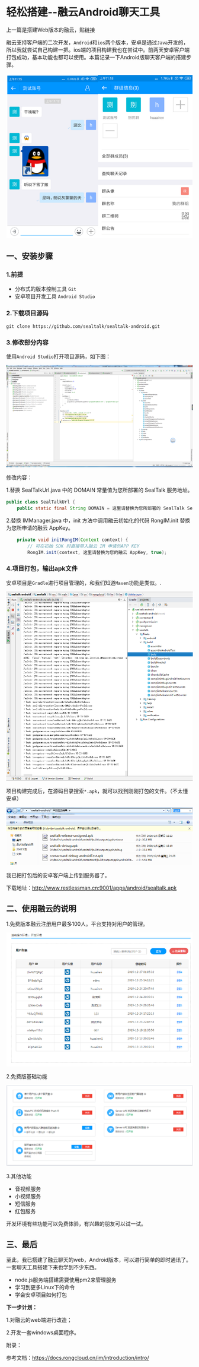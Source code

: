 # 轻松搭建--融云Android聊天工具



上一篇是搭建Web版本的融云，贴链接



融云支持客户端的二次开发，`Android`和`ios`两个版本，安卓是通过`Java`开发的，所以我就尝试自己构建一把。ios端的项目构建我也在尝试中。前两天安卓客户端打包成功，基本功能也都可以使用。本篇记录一下Android版聊天客户端的搭建步骤。

![](轻松搭建--融云Android聊天工具\01.png)

## 一、安装步骤

### 1.前提

- 分布式的版本控制工具 `Git`
- 安卓项目开发工具 `Android Studio`

### 2.下载项目源码

```
git clone https://github.com/sealtalk/sealtalk-android.git
```

### 3.修改部分内容

使用`Android Studio`打开项目源码，如下图：

![1578196571571](轻松搭建--融云Android聊天工具\1578196571571.png)

修改内容：

1.替换 SealTalkUrl.java 中的 DOMAIN 常量值为您所部署的 SealTalk 服务地址。

```java
public class SealTalkUrl {
    public static final String DOMAIN = 这里请替换为您所部署的 SealTalk Server 地址;
```

2.替换 IMManager.java 中，init 方法中调用融云初始化的代码 RongIM.init 替换为您所申请的融云 AppKey。

```java
    private void initRongIM(Context context) {
        // 可在初始 SDK 时直接带入融云 IM 申请的APP KEY
        RongIM.init(context, 这里请替换为您的融云 AppKey, true);
```

### 4.项目打包，输出apk文件

安卓项目是`Gradle`进行项目管理的，和我们知道`Maven`功能是类似。.



![1578198106585](轻松搭建--融云Android聊天工具\1578198106585.png)



项目构建完成后，在源码目录搜索`*.apk`，就可以找到刚刚打包的文件。（不太懂安卓）

![1578198255923](轻松搭建--融云Android聊天工具\1578198255923.png)

我已把打包后的安卓客户端上传到服务器了。

下载地址：http://www.restlessman.cn:9001/apps/android/sealtalk.apk



## 二、使用融云的说明

1.免费版本融云注册用户最多100人。平台支持对用户的管理。

![1578199086861](轻松搭建--融云Android聊天工具\1578199086861.png)

2.免费版基础功能

![1578199161506](轻松搭建--融云Android聊天工具\1578199161506.png)

3.其他功能

- 音视频服务
- 小视频服务
- 短信服务
- 红包服务

开发环境有些功能可以免费体验，有兴趣的朋友可以试一试。

## 三、最后

至此，我已搭建了融云聊天的web，Android版本，可以进行简单的即时通讯了。一套聊天工具搭建下来也学到不少东西。

- node.js服务端搭建需要使用pm2来管理服务
- 学习到更多Linux下的命令
- 学会安卓项目如何打包

**下一步计划：**

1.对融云的web端进行改造；

2.开发一套windows桌面程序。



附录：

参考文档：<https://docs.rongcloud.cn/im/introduction/intro/> 







